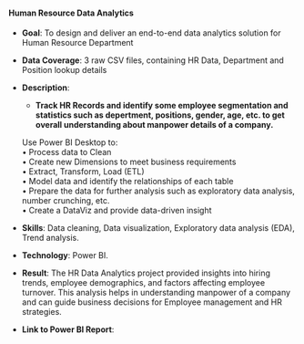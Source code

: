 #### Human Resource Data Analytics

- **Goal**: To design and deliver an end-to-end data analytics solution for Human Resource Department
- **Data Coverage**: 3 raw CSV files, containing HR Data, Department and Position lookup details
- **Description**:
  - **Track HR Records and identify some employee segmentation and statistics such as depertment, positions, gender, age, etc. to get overall understanding about manpower details of a company.**

   Use Power BI Desktop to: </br>
 • Process data to Clean </br>
 • Create new Dimensions to meet business requirements </br>
 • Extract, Transform, Load (ETL) </br>
 • Model data and identify the relationships of each table </br>
 • Prepare the data for further analysis such as exploratory data analysis, number crunching, etc. </br>
 • Create a DataViz and provide data-driven insight
- **Skills**: Data cleaning, Data visualization, Exploratory data analysis (EDA), Trend analysis.
- **Technology**: Power BI.
- **Result**: The HR Data Analytics project provided insights into hiring trends, employee demographics, and factors affecting employee turnover. This analysis helps in understanding manpower of a company and can guide business decisions for Employee management and HR strategies.
- **Link to Power BI Report**: 
